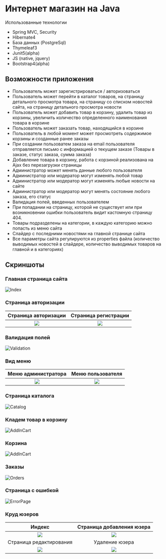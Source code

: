 # Интернет магазин на Java
Использованные технологии
* Spring MVC, Security
* Hibernate4
* База данных (PostgreSql)
* Thymeleaf3
* Junit5(alpha)
* JS (native, jquery)
* Bootstrap4(alpha)

## Возможности приложения
* Пользователь может зарегистрироваться / авторизоваться
* Пользователь может перейти в каталог товаров, на страницу детального просмотра товара,
на страницу со списком новостей сайта, на страницу детального просмотра новости
* Пользователь может добавить товар в корзину, удалить товар из корзины,
 увеличить количество определенного наименования товара в корзине
* Пользователь может заказать товар, находящийся в корзине
* Пользователь в любой момент может просмотреть содержимое корзины и созданные ранее заказы
* При создании пользоватем заказа на email пользователя отправляется письмо с информацией о текущем заказе
(Товары в заказе, статус заказа, сумма заказа)
* Добавление товара в корзину, работа с корзиной реализована на Ajax без перезагрузки страницы
* Администратор может менять данные любого пользователя
* Администратор или модератор могут изменять любой товар
* Администратор или модератор могут изменять любые новости на сайте
* Администратор или модератор могут менять состояние любого заказа, его статус
* Валидация полей, введенных пользователем
* При попадании на страницу, которой не существует или при возникновении ошибки пользователь видит кастомную страницу 404.
* Товары подразделены на категории, в каждую категорию можно попасть из меню сайта
* Слайдер с последними новостями на главной странице сайта
* Все параметры сайта регулируются из properties файла
(количество выводимых новостей в слайдере, количество выводимых товаров на главной и в категориях)

## Скриншоты
### Главная страница сайта
![Index](screens/cover/1.png)

### Страница авторизации
Страница авторизации      |  Страница регистрации
:------------------------:|:-------------------------:
![](screens/cover/sdu8o.png)  |  ![](screens/cover/3.png)

### Валидация полей
![Validation](screens/cover/fy3bu.png)

### Вид меню
Меню администратора      |  Меню пользователя
:------------------------:|:-------------------------:
![](screens/cover/twfax.png)  |  ![](screens/cover/ki6wf.png)

### Страница каталога
![Catalog](screens/cover/4rkiw.png)

### Кладем товар в корзину
![AddInCart](screens/cover/3zr0v.png)

### Корзина
![AddInCart](screens/cover/j51ul.png)

### Заказы
![Orders](screens/cover/ksud9.png)

### Страница с ошибкой
![ErrorPage](screens/cover/gz27f.png)

### Круд юзеров
Индекс      |  Страница добавления юзера
:------------------------:|:-------------------------:
![](screens/cover/6c31g.png)  |  ![](screens/cover/dcbtj.png)
Страница редактирования      |  Удаление юзера
![](screens/cover/4hkb7.png)  |  ![](screens/cover/46wni.png)